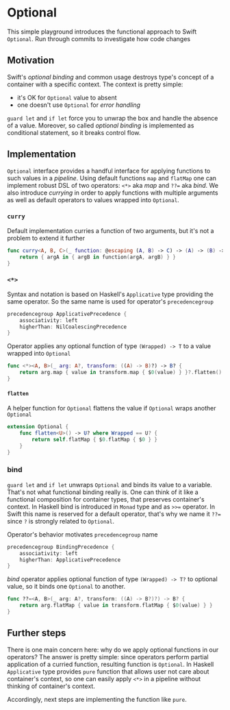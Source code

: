 # Optional
This simple playground introduces the functional approach to Swift `Optional`. Run through commits to investigate how code changes

## Motivation
Swift's _optional binding_ and common usage destroys type's concept of a container with a specific context. The context is pretty simple:
* it's OK for `Optional` value to absent
* one doesn't use `Optional` for _error handling_

`guard let` and `if let` force you to unwrap the box and handle the absence of a value. Moreover, so called _optional binding_ is implemented as conditional statement, so it breaks control flow.

## Implementation
`Optional` interface provides a handful interface for applying functions to such values in a _pipeline_. Using default functions `map` and `flatMap` one can implement robust DSL of two operators: `<*>` aka _map_ and `??=` aka _bind_. We also introduce _currying_ in order to apply functions with multiple arguments as well as default operators to values wrapped into `Optional`.

### `curry`
Default implementation curries a function of two arguments, but it's not a problem to extend it further
```swift
func curry<A, B, C>(_ function: @escaping (A, B) -> C) -> (A) -> (B) -> C {
    return { argA in { argB in function(argA, argB) } }
}
```
### `<*>`
Syntax and notation is based on Haskell's `Applicative` type providing the same operator. So the same name is used for operator's `precedencegroup` 
```swift
precedencegroup ApplicativePrecedence {
    associativity: left
    higherThan: NilCoalescingPrecedence
}
```
Operator applies any optional function of type `(Wrapped) -> T` to a value wrapped into `Optional`
```swift
func <*><A, B>(_ arg: A?, transform: ((A) -> B)?) -> B? {
    return arg.map { value in transform.map { $0(value) } }?.flatten()
}
```
#### `flatten`
A helper function for `Optional` flattens the value if `Optional` wraps another `Optional`
```swift
extension Optional {
    func flatten<U>() -> U? where Wrapped == U? {
        return self.flatMap { $0.flatMap { $0 } }
    }
}
```
### bind
`guard let` and `if let` unwraps `Optional` and binds its value to a variable. That's not what functional binding really is. One can think of it like a functional composition for container types, that preserves container's context. In Haskell bind is introduced in `Monad` type and as `>>=` operator. In Swift this name is reserved for a default operator, that's why we name it `??=` since `?` is strongly related to `Optional`.

Operator's behavior motivates `precedencegroup` name
```swift
precedencegroup BindingPrecedence {
    associativity: left
    higherThan: ApplicativePrecedence
}
```

_bind_ operator applies optional function of type `(Wrapped) -> T?` to optional value, so it binds one `Optional` to another.
```swift
func ??=<A, B>(_ arg: A?, transform: ((A) -> B?)?) -> B? {
    return arg.flatMap { value in transform.flatMap { $0(value) } }
}
```
## Further steps
There is one main concern here: why do we apply optional functions in our operators? The answer is pretty simple: since operators perform partial application of a curried function, resulting function is `Optional`. In Haskell `Applicative` type provides `pure` function that allows user not care about container's context, so one can easily apply `<*>` in a pipeline without thinking of container's context.

Accordingly, next steps are implementing the function like `pure`.